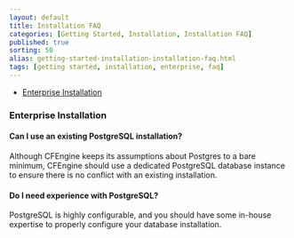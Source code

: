 ```yaml
---
layout: default
title: Installation FAQ
categories: [Getting Started, Installation, Installation FAQ]
published: true
sorting: 50
alias: getting-started-installation-installation-faq.html
tags: [getting started, installation, enterprise, faq]
---
```


* [Enterprise Installation](#enterprise-installation)

### Enterprise Installation ###

#### Can I use an existing PostgreSQL installation? ####

Although CFEngine keeps its assumptions about Postgres to a bare minimum, CFEngine should use a dedicated PostgreSQL database instance to ensure there is no conflict with an existing installation. 

#### Do I need experience with PostgreSQL? ####

PostgreSQL is highly configurable, and you should have some in-house expertise to properly configure your database installation. 
